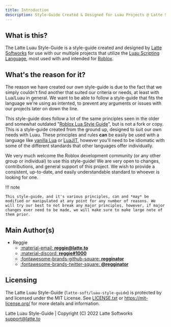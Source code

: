```yaml
---
title: Introduction
description: Style-Guide Created & Designed for Luau Projects @ Latte Softworks
---
```


## What is this?
The Latte Luau Style-Guide is a style-guide created and designed by [Latte Softworks](https://latte.to/) for use with our multiple projects that utilize the [Luau Scripting Language](https://luau-lang.org/), most used with and intended for [Roblox](https://roblox.com/).

## What's the reason for it?
The reason we have created our *own* style-guide is due to the fact that we simply couldn't find another that suited our criteria or needs, at least with Lua/Luau in general. We want to be able to follow a style-guide that fits the language we're using as intented, to prevent any arguments or issues with our projects later on down the line.

This style-guide does follow a lot of the same principles seen in the older and somewhat outdated "[Roblox Lua Style Guide](https://roblox.github.io/lua-style-guide)", but is not a fork or copy. This is a style-guide created from the ground up, designed to suit our own needs with Luau. These principles and rules **can** be easily be used with a language like [vanilla Lua](https://lua.org/) or [LuaJIT](http://luajit.org/), however you'll need to be idiomatic with some of the different standards that other languages offer individually.

We very much welcome the Roblox development community (or any other group or individual) to use this style-guide! We are very open to changes, contributions, and general support of this project. We wish to provide a consistent, up-to-date, and easily understandable standard to whoever is looking for one.

!!! note

    This style-guide, and it's various principles, can and *may* be modified or manipulated at any point for any number of reasons. We will try our best to not break any major principles, however, if major changes ever need to be made, we will make sure to make large note of them prior.

## Main Author(s)
- Reggie
    - [:material-email: **reggie@latte.to**](mailto://reggie@latte.to)
    - [:material-discord: **reggie#1000**](https://latte.to/reggie)
    - [:fontawesome-brands-github-square: **regginator**](https://github.com/regginator)
    - [:fontawesome-brands-twitter-square: **@regginator**](https://twitter.com/regginator)

## Licensing

The Latte Luau Style-Guide (`latte-soft/luau-style-guide`) is protected by and licensed under the MIT License. See [LICENSE.txt](https://github.com/latte-soft/luau-style-guide/blob/master/LICENSE.txt) or <https://mit-license.org/> for more details and information.

Latte Luau Style-Guide | Copyright (C) 2022 Latte Softworks [support@latte.to](mailto://support@latte.to)

